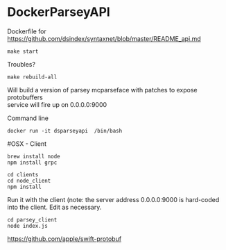 # DockerParseyAPI

Dockerfile for 
https://github.com/dsindex/syntaxnet/blob/master/README_api.md


```
make start
```

Troubles? 
```
make rebuild-all
```
 
Will build a version of parsey mcparseface with patches to expose protobuffers   
service will fire up on 0.0.0.0:9000


Command line
```
docker run -it dsparseyapi  /bin/bash
```




#OSX - Client
```
brew install node 
npm install grpc
```

```
cd clients   
cd node_client   
npm install   
```

Run it with the client (note: the server address 0.0.0.0:9000 is hard-coded into the client.  Edit as necessary.
```
cd parsey_client
node index.js
```



https://github.com/apple/swift-protobuf

